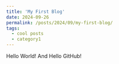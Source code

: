 ```yaml
---
title: 'My First Blog'
date: 2024-09-26
permalink: /posts/2024/09/my-first-blog/
tags:
  - cool posts
  - category1
---
```


Hello World! And Hello GitHub!
